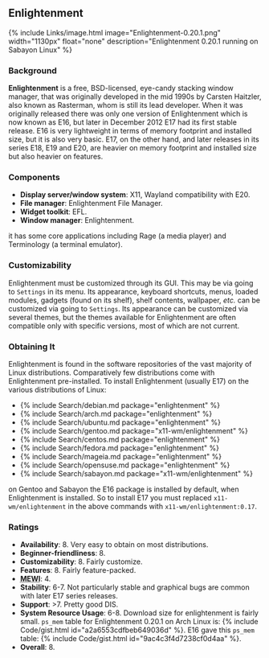 ## Enlightenment
{% include Links/image.html image="Enlightenment-0.20.1.png" width="1130px" float="none" description="Enlightenment 0.20.1 running on Sabayon Linux" %}

### Background
**Enlightenment** is a free, BSD-licensed, eye-candy stacking window manager, that was originally developed in the mid 1990s by Carsten Haitzler, also known as Rasterman, whom is still its lead developer. When it was originally released there was only one version of Enlightenment which is now known as E16, but later in December 2012 E17 had its first stable release. E16 is very lightweight in terms of memory footprint and installed size, but it is also very basic. E17, on the other hand, and later releases in its series E18, E19 and E20, are heavier on memory footprint and installed size but also heavier on features.

### Components
* **Display server/window system**: X11, Wayland compatibility with E20.
* **File manager**: Enlightenment File Manager.
* **Widget toolkit**: EFL.
* **Window manager**: Enlightenment.

it has some core applications including Rage (a media player) and Terminology (a terminal emulator).

### Customizability
Enlightenment must be customized through its GUI. This may be via going to `Settings` in its menu. Its appearance, keyboard shortcuts, menus, loaded modules, gadgets (found on its shelf), shelf contents, wallpaper, *etc.* can be customized via going to `Settings`. Its appearance can be customized via several themes, but the themes available for Enlightenment are often compatible only with specific versions, most of which are not current.

### Obtaining It
Enlightenment is found in the software repositories of the vast majority of Linux distributions. Comparatively few distributions come with Enlightenment pre-installed. To install Enlightenment (usually E17) on the various distributions of Linux:
* {% include Search/debian.md package="enlightenment" %}
* {% include Search/arch.md package="enlightenment" %}
* {% include Search/ubuntu.md package="enlightenment" %}
* {% include Search/gentoo.md package="x11-wm/enlightenment" %}
* {% include Search/centos.md package="enlightenment" %}
* {% include Search/fedora.md package="enlightenment" %}
* {% include Search/mageia.md package="enlightenment" %}
* {% include Search/opensuse.md package="enlightenment" %}
* {% include Search/sabayon.md package="x11-wm/enlightenment" %}

on Gentoo and Sabayon the E16 package is installed by default, when Enlightenment is installed. So to install E17 you must replaced `x11-wm/enlightenment` in the above commands with `x11-wm/enlightenment:0.17`.

### Ratings
* **Availability**: 8. Very easy to obtain on most distributions.
* **Beginner-friendliness**: 8.
* **Customizability**: 8. Fairly customize.
* **Features**: 8. Fairly feature-packed.
* <abbr title="My Experience With It">**MEWI**</abbr>: 4.
* **Stability**: 6-7. Not particularly stable and graphical bugs are common with later E17 series releases.
* **Support**: &gt;7. Pretty good DIS.
* **System Resource Usage**: 6-8. Download size for enlightenment is fairly small. `ps_mem` table for Enlightenment 0.20.1 on Arch Linux is: {% include Code/gist.html id="a2a6553cdfbeb649036d" %}. E16 gave this `ps_mem` table: {% include Code/gist.html id="9ac4c3f4d7238cf0d4aa" %}.
* **Overall**: 8.

